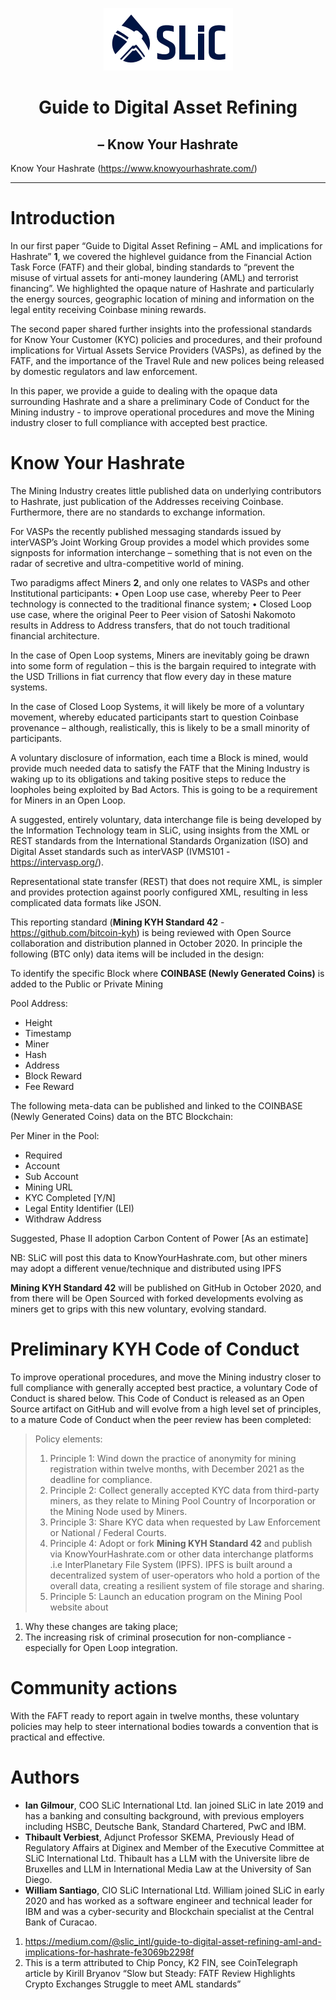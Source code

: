 <p align="center">
  <img src="./images/slic_logo.png" />
</p>

# <div align="center">Guide to Digital Asset Refining</div>
## <div align="center">– Know Your Hashrate</div>

Know Your Hashrate (https://www.knowyourhashrate.com/)

---
# Introduction
In our first paper “Guide to Digital Asset Refining – AML and implications for Hashrate” **1**, we covered the highlevel guidance from the Financial Action Task Force (FATF) and their global, binding standards to “prevent the misuse of virtual assets for anti-money laundering (AML) and terrorist financing”. We highlighted the opaque
nature of Hashrate and particularly the energy sources, geographic location of mining and information on the legal entity receiving Coinbase mining rewards.

The second paper shared further insights into the professional standards for Know Your Customer (KYC) policies and procedures, and their profound implications for Virtual Assets Service Providers (VASPs), as defined by the FATF, and the importance of the Travel Rule and new polices being released by domestic regulators and law
enforcement.

In this paper, we provide a guide to dealing with the opaque data surrounding Hashrate and a share a preliminary
Code of Conduct for the Mining industry - to improve operational procedures and move the Mining industry closer
to full compliance with accepted best practice.

# Know Your Hashrate
The Mining Industry creates little published data on underlying contributors to Hashrate, just publication of the Addresses receiving Coinbase. Furthermore, there are no standards to exchange information.

For VASPs the recently published messaging standards issued by interVASP’s Joint Working Group provides a model which provides some signposts for information interchange – something that is not even on the radar of secretive and ultra-competitive world of mining.

Two paradigms affect Miners **2**, and only one relates to VASPs and other Institutional participants:
• Open Loop use case, whereby Peer to Peer technology is connected to the traditional finance system;
• Closed Loop use case, where the original Peer to Peer vision of Satoshi Nakomoto results in Address to Address
transfers, that do not touch traditional financial architecture.

In the case of Open Loop systems, Miners are inevitably going be drawn into some form of regulation – this is the bargain required to integrate with the USD Trillions in fiat currency that flow every day in these mature systems.

In the case of Closed Loop Systems, it will likely be more of a voluntary movement, whereby educated participants start to question Coinbase provenance – although, realistically, this is likely to be a small minority of participants.

A voluntary disclosure of information, each time a Block is mined, would provide much needed data to satisfy the FATF that the Mining Industry is waking up to its obligations and taking positive steps to reduce the loopholes being exploited by Bad Actors. This is going to be a requirement for Miners in an Open Loop.

A suggested, entirely voluntary, data interchange file is being developed by the Information Technology team in SLiC, using insights from the XML or REST standards from the International Standards Organization (ISO) and Digital Asset standards such as interVASP (IVMS101 - https://intervasp.org/).

Representational state transfer (REST) that does not require XML, is simpler and provides protection against poorly configured XML, resulting in less complicated data formats like JSON.

This reporting standard (**Mining KYH Standard 42** - https://github.com/bitcoin-kyh) is being reviewed with Open Source collaboration and distribution planned in October 2020. In principle the following (BTC only) data items will be included in the design:

To identify the specific Block where **COINBASE (Newly Generated Coins)** is added to the Public or Private Mining

Pool Address:
- Height
- Timestamp
- Miner
- Hash
- Address
- Block Reward
- Fee Reward

The following meta-data can be published and linked to the COINBASE (Newly Generated Coins) data on the BTC Blockchain:

Per Miner in the Pool:
- Required
- Account
- Sub Account
- Mining URL
- KYC Completed [Y/N]
- Legal Entity Identifier (LEI)
- Withdraw Address

Suggested, Phase II adoption
Carbon Content of Power [As an estimate]

NB: SLiC will post this data to KnowYourHashrate.com, but other miners may adopt a different venue/technique and distributed using IPFS

**Mining KYH Standard 42** will be published on GitHub in October 2020, and from there will be Open Sourced with forked developments evolving as miners get to grips with this new voluntary, evolving standard.

# Preliminary KYH Code of Conduct
To improve operational procedures, and move the Mining industry closer to full compliance with generally accepted best practice, a voluntary Code of Conduct is shared below. This Code of Conduct is released as an Open Source artifact on GitHub and will evolve from a high level set of principles, to a mature Code of Conduct when the
peer review has been completed:

>Policy elements:
>1. Principle 1: Wind down the practice of anonymity for mining registration within twelve months, with December 2021 as the deadline for compliance.
>2. Principle 2: Collect generally accepted KYC data from third-party miners, as they relate to Mining Pool Country of Incorporation or the Mining Node used by Miners.
>3. Principle 3: Share KYC data when requested by Law Enforcement or National / Federal Courts.
>4. Principle 4: Adopt or fork **Mining KYH Standard 42** and publish via KnowYourHashrate.com or other data interchange platforms .i.e InterPlanetary File System (IPFS). IPFS is built around a decentralized system of user-operators who hold a portion of the overall data, creating a resilient system of file storage and sharing.
>5. Principle 5: Launch an education program on the Mining Pool website about
   1. Why these changes are taking place;
   2. The increasing risk of criminal prosecution for non-compliance - especially for Open Loop integration.

# Community actions
With the FAFT ready to report again in twelve months, these voluntary policies may help to steer international bodies towards a convention that is practical and effective.

# Authors
- **Ian Gilmour**, COO SLiC International Ltd. Ian joined SLiC in late 2019 and has a banking and consulting background, with previous employers including HSBC, Deutsche Bank, Standard Chartered, PwC and IBM.
- **Thibault Verbiest**, Adjunct Professor SKEMA, Previously Head of Regulatory Affairs at Diginex and Member of the Executive Committee at SLiC International Ltd. Thibault has a LLM with the Universite libre de Bruxelles and LLM in International Media Law at the University of San Diego.
- **William Santiago**, CIO SLiC International Ltd. William joined SLiC in early 2020 and has worked as a software engineer and technical leader for IBM and was a cyber-security and Blockchain specialist at the Central Bank of Curacao.

1. https://medium.com/@slic_intl/guide-to-digital-asset-refining-aml-and-implications-for-hashrate-fe3069b2298f
2. This is a term attributed to Chip Poncy, K2 FIN, see CoinTelegraph article by Kirill Bryanov “Slow but Steady: FATF Review Highlights Crypto Exchanges Struggle to meet AML standards”
